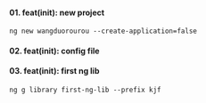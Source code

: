 #### 01. feat(init): new project
    ng new wangduorourou --create-application=false

#### 02. feat(init): config file

#### 03. feat(init): first ng lib
    ng g library first-ng-lib --prefix kjf

